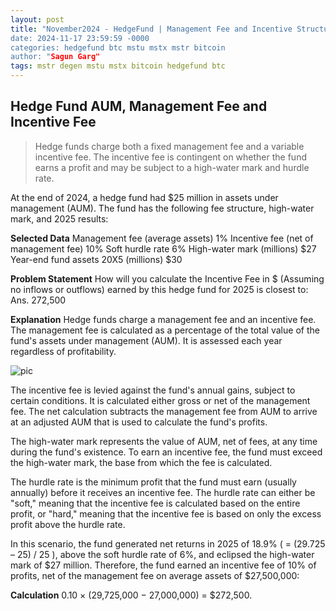 ```yaml
---
layout: post
title: "November2024 - HedgeFund | Management Fee and Incentive Structure of a Hedge Fund
date: 2024-11-17 23:59:59 -0000
categories: hedgefund btc mstu mstx mstr bitcoin
author: "Sagun Garg"
tags: mstr degen mstu mstx bitcoin hedgefund btc
---
```


## Hedge Fund AUM, Management Fee and Incentive Fee

> Hedge funds charge both a fixed management fee and a variable incentive fee. The incentive fee is contingent on whether the fund earns a profit and may be subject to a high-water mark and hurdle rate.

At the end of 2024, a hedge fund had $25 million in assets under management (AUM). The fund has the following fee structure, high-water mark, and 2025 results:

**Selected Data**
Management fee (average assets)	        1%
Incentive fee (net of management fee)	10%
Soft hurdle rate	                    6%
High-water mark (millions)	            $27
Year-end fund assets 20X5 (millions)	$30

**Problem Statement**
How will you calculate the Incentive Fee in $ (Assuming no inflows or outflows) earned by this hedge fund for 2025 is closest to: Ans. 272,500

**Explanation**
Hedge funds charge a management fee and an incentive fee. The management fee is calculated as a percentage of the total value of the fund's assets under management (AUM). It is assessed each year regardless of profitability.

![pic](https://sagungarg.com/assets/img/blog-post-images/HedgeFund_Calculations_IncentiveFee.png)

The incentive fee is levied against the fund's annual gains, subject to certain conditions. It is calculated either gross or net of the management fee. The net calculation subtracts the management fee from AUM to arrive at an adjusted AUM that is used to calculate the fund's profits.

The high-water mark represents the value of AUM, net of fees, at any time during the fund's existence. To earn an incentive fee, the fund must exceed the high-water mark, the base from which the fee is calculated.

The hurdle rate is the minimum profit that the fund must earn (usually annually) before it receives an incentive fee. The hurdle rate can either be "soft," meaning that the incentive fee is calculated based on the entire profit, or "hard," meaning that the incentive fee is based on only the excess profit above the hurdle rate.

In this scenario, the fund generated net returns in 2025 of 18.9% ( = (29.725 – 25) / 25 ), above the soft hurdle rate of 6%, and eclipsed the high-water mark of $27 million. Therefore, the fund earned an incentive fee of 10% of profits, net of the management fee on average assets of $27,500,000:

**Calculation**
0.10 × (29,725,000 − 27,000,000) = $272,500.

